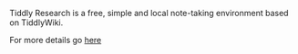 Tiddly Research is a free, simple and local note-taking environment based on TiddlyWiki.

For more details go [here](https://kebifurai.github.io/TiddlyResearch)
